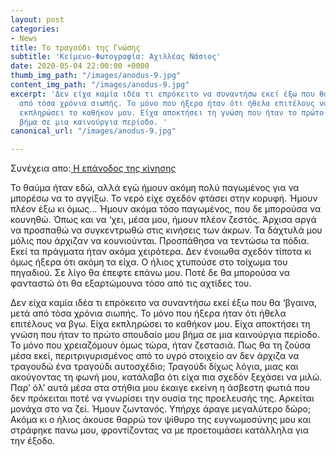 ```yaml
---
layout: post
categories:
- News
title: Το τραγούδι της Γνώσης
subtitle: 'Κείμενο-Φωτογραφία: Αχιλλέας Νάσιος'
date: 2020-05-04 22:00:00 +0000
thumb_img_path: "/images/anodus-9.jpg"
content_img_path: "/images/anodus-9.jpg"
excerpt: 'Δεν είχα καμία ιδέα τι επρόκειτο να συναντήσω εκεί έξω που θα ‘βγαινα, μετά
  από τόσα χρόνια σιωπής. Το μόνο που ήξερα ήταν ότι ήθελα επιτέλους να βγω. Είχα
  εκπληρώσει το καθήκον μου. Είχα αποκτήσει τη γνώση που ήταν το πρώτο σπουδαίο μου
  βήμα σε μια καινούργια περίοδο. '
canonical_url: "/images/anodus-9.jpg"

---
```

Συνέχεια απο:<a href="https://hocusphotus.com/posts/anodus-8/" target="blank"> Η επάνοδος της κίνησης</a>

Το θαύμα ήταν εδώ, αλλά εγώ ήμουν ακόμη πολύ παγωμένος για να μπορέσω να το αγγίξω. Το νερό είχε σχεδόν φτάσει στην κορυφή. Ήμουν πλέον έξω κι όμως… Ήμουν ακόμα τόσο παγωμένος, που δε μπορούσα να κουνηθώ. Όπως και να ‘χει, μέσα μου, ήμουν πλέον ζεστός. Άρχισα αργά να προσπαθώ να συγκεντρωθώ στις κινήσεις των άκρων. Τα δάχτυλά μου μόλις που άρχιζαν να κουνιούνται. Προσπάθησα να τεντώσω τα πόδια. Εκεί τα πράγματα ήταν ακόμα χειρότερα. Δεν ένοιωθα σχεδόν τίποτα κι όμως ήξερα ότι ακόμη τα είχα. Ο ήλιος χτυπούσε στο τοίχωμα του πηγαδιού. Σε λίγο θα έπεφτε επάνω μου. Ποτέ δε θα μπορούσα να φανταστώ ότι θα εξαρτώμουνα τόσο από τις αχτίδες του.

Δεν είχα καμία ιδέα τι επρόκειτο να συναντήσω εκεί έξω που θα ‘βγαινα, μετά από τόσα χρόνια σιωπής. Το μόνο που ήξερα ήταν ότι ήθελα επιτέλους να βγω. Είχα εκπληρώσει το καθήκον μου. Είχα αποκτήσει τη γνώση που ήταν το πρώτο σπουδαίο μου βήμα σε μια καινούργια περίοδο. Το μόνο που χρειαζόμουν όμως τώρα, ήταν ζεστασιά. Πως θα τη ζούσα μέσα εκεί, περιτριγυρισμένος από το υγρό στοιχείο αν δεν άρχιζα να τραγουδώ ένα τραγούδι αυτοσχέδιο; Τραγούδι δίχως λόγια, μιας και ακούγοντας τη φωνή μου, κατάλαβα ότι είχα πια σχεδόν ξεχάσει να μιλώ. Παρ’ όλ’ αυτά μέσα στα στήθια μου έκαιγε εκείνη η άσβεστη φωτιά που δεν πρόκειται ποτέ να γνωρίσει την ουσία της προελευσής της. Αρκείται μονάχα στο να ζεί. Ήμουν ζωντανός. Υπήρχε άραγε μεγαλύτερο δώρο; Ακόμα κι ο ήλιος άκουσε θαρρώ τον ψίθυρο της ευγνωμοσύνης μου και στράφηκε πανω μου, φροντίζοντας να με προετοιμάσει κατάλληλα για την έξοδο.